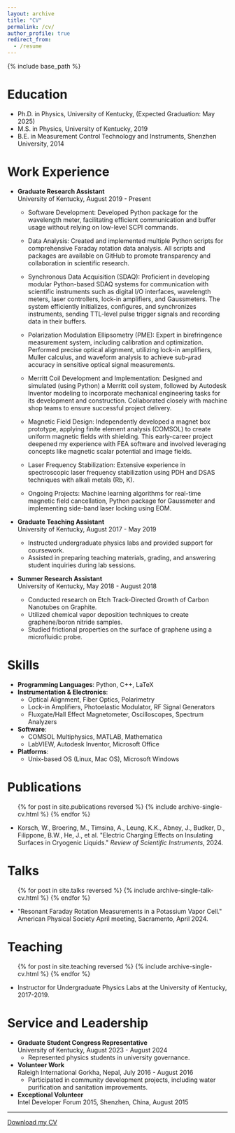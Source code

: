 ```yaml
---
layout: archive
title: "CV"
permalink: /cv/
author_profile: true
redirect_from:
  - /resume
---
```


{% include base_path %}

Education
======
* Ph.D. in Physics, University of Kentucky, (Expected Graduation: May 2025)
* M.S. in Physics, University of Kentucky, 2019
* B.E. in Measurement Control Technology and Instruments, Shenzhen University, 2014

Work Experience
======
* **Graduate Research Assistant**  
  University of Kentucky, August 2019 - Present  
  - Software Development: Developed Python package for the wavelength meter, facilitating efficient communication and buffer usage without relying on low-level SCPI commands.

  - Data Analysis: Created and implemented multiple Python scripts for comprehensive Faraday rotation data analysis. All scripts and packages are available on GitHub to promote transparency and collaboration in scientific research.

  - Synchronous Data Acquisition (SDAQ): Proficient in developing modular Python-based SDAQ systems for communication with scientific instruments such as digital I/O interfaces, wavelength meters, laser controllers, lock-in amplifiers, and Gaussmeters. The system efficiently initializes, configures, and synchronizes instruments, sending TTL-level pulse trigger signals and recording data in their buffers.
    
  - Polarization Modulation Ellipsometry (PME): Expert in birefringence measurement system, including calibration and optimization. Performed precise optical alignment, utilizing lock-in amplifiers, Muller calculus, and waveform analysis to achieve sub-$\mu$rad accuracy in sensitive optical signal measurements.
    
  - Merritt Coil Development and Implementation: Designed and simulated (using Python) a Merritt coil system, followed by Autodesk Inventor modeling to incorporate mechanical engineering tasks for its development and construction. Collaborated closely with machine shop teams to ensure successful project delivery.
    
  - Magnetic Field Design: Independently developed a magnet box prototype, applying finite element analysis (COMSOL) to create uniform magnetic fields with shielding. This early-career project deepened my experience with FEA software and involved leveraging concepts like magnetic scalar potential and image fields.

  - Laser Frequency Stabilization: Extensive experience in spectroscopic laser frequency stabilization using PDH and DSAS techniques with alkali metals (Rb, K).

  - Ongoing Projects: Machine learning algorithms for real-time magnetic field cancellation, Python package for Gaussmeter and implementing side-band laser locking using EOM.
  
* **Graduate Teaching Assistant**  
  University of Kentucky, August 2017 - May 2019  
  - Instructed undergraduate physics labs and provided support for coursework.
  - Assisted in preparing teaching materials, grading, and answering student inquiries during lab sessions.

* **Summer Research Assistant**  
  University of Kentucky, May 2018 - August 2018  
  - Conducted research on Etch Track-Directed Growth of Carbon Nanotubes on Graphite.
  - Utilized chemical vapor deposition techniques to create graphene/boron nitride samples.
  - Studied frictional properties on the surface of graphene using a microfluidic probe.

Skills
======
* **Programming Languages**: Python, C++, LaTeX
* **Instrumentation & Electronics**:
  * Optical Alignment, Fiber Optics, Polarimetry
  * Lock-in Amplifiers, Photoelastic Modulator, RF Signal Generators
  * Fluxgate/Hall Effect Magnetometer, Oscilloscopes, Spectrum Analyzers
* **Software**:
  * COMSOL Multiphysics, MATLAB, Mathematica
  * LabVIEW, Autodesk Inventor, Microsoft Office
* **Platforms**:
  * Unix-based OS (Linux, Mac OS), Microsoft Windows

Publications
======
  <ul>{% for post in site.publications reversed %}
    {% include archive-single-cv.html %}
  {% endfor %}</ul>

* Korsch, W., Broering, M., Timsina, A., Leung, K.K., Abney, J., Budker, D., Filippone, B.W., He, J., et al. "Electric Charging Effects on Insulating Surfaces in Cryogenic Liquids." *Review of Scientific Instruments*, 2024.

Talks
======
  <ul>{% for post in site.talks reversed %}
    {% include archive-single-talk-cv.html  %}
  {% endfor %}</ul>

* "Resonant Faraday Rotation Measurements in a Potassium Vapor Cell." American Physical Society April meeting, Sacramento, April 2024.

Teaching
======
  <ul>{% for post in site.teaching reversed %}
    {% include archive-single-cv.html %}
  {% endfor %}</ul>

* Instructor for Undergraduate Physics Labs at the University of Kentucky, 2017-2019.

Service and Leadership
======
* **Graduate Student Congress Representative**  
  University of Kentucky, August 2023 - August 2024  
  - Represented physics students in university governance.
* **Volunteer Work**  
  Raleigh International Gorkha, Nepal, July 2016 - August 2016  
  - Participated in community development projects, including water purification and sanitation improvements.
* **Exceptional Volunteer**  
  Intel Developer Forum 2015, Shenzhen, China, August 2015  

---

[Download my CV](/CV_Jiachen_He.pdf)

